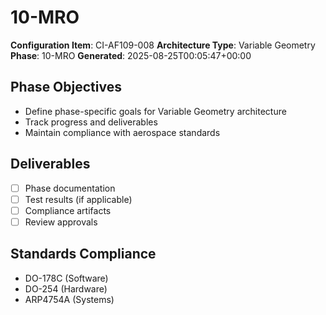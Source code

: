 # 10-MRO

**Configuration Item**: CI-AF109-008
**Architecture Type**: Variable Geometry
**Phase**: 10-MRO
**Generated**: 2025-08-25T00:05:47+00:00

## Phase Objectives
- Define phase-specific goals for Variable Geometry architecture
- Track progress and deliverables
- Maintain compliance with aerospace standards

## Deliverables
- [ ] Phase documentation
- [ ] Test results (if applicable)
- [ ] Compliance artifacts
- [ ] Review approvals

## Standards Compliance
- DO-178C (Software)
- DO-254 (Hardware)
- ARP4754A (Systems)
